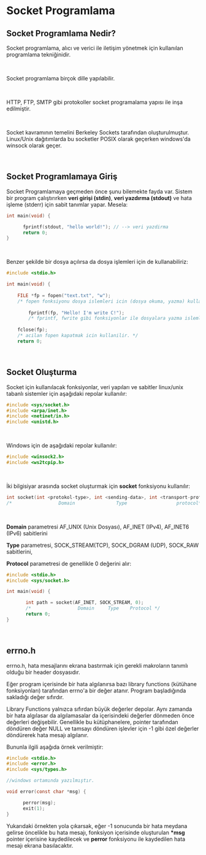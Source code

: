 # **Socket Programlama**

## Socket Programlama Nedir?
Socket programlama, alıcı ve verici ile iletişim yönetmek için kullanılan programlama tekniğinidir.

&nbsp;

Socket programlama birçok dille yapılabilir.

&nbsp;

HTTP, FTP, SMTP gibi protokoller socket programalama yapısı ile inşa edilmiştir.

&nbsp;

Socket kavramının temelini Berkeley Sockets tarafından oluşturulmuştur. Linux/Unix dağıtımlarda bu socketler POSIX olarak geçerken windows'da winsock olarak geçer.

&nbsp;

## Socket Programlamaya Giriş

Socket Programlamaya geçmeden önce şunu bilemekte fayda var. Sistem bir program çalıştırırken **veri girişi (stdin)**, **veri yazdırma (stdout)** ve hata işleme (stderr) için sabit tanımlar yapar. Mesela:

```c
int main(void) {

      fprintf(stdout, "hello world!"); // --> veri yazdirma
      return 0;
}
``` 

&nbsp;

Benzer şekilde bir dosya açılırsa da dosya işlemleri için de kullanabiliriz:

```c
#include <stdio.h>

int main(void) {
    
    FILE *fp = fopen("text.txt", "w");
    /* fopen fonksiyonu dosya islemleri icin (dosya okuma, yazma) kullanilir. */
    
        fprintf(fp, "Hello! I'm write C!");
        /* fprintf, fwrite gibi fonksiyonlar ile dosyalara yazma islemler yapilabilir. */
        
    fclose(fp);
    /* acilan fopen kapatmak icin kullanilir. */
    return 0;
```

&nbsp;

## **Socket Oluşturma**

Socket için kullanılacak fonksiyonlar, veri yapıları ve sabitler linux/unix tabanlı sistemler için aşağıdaki repolar kullanılır:

```c
#include <sys/socket.h>
#include <arpa/inet.h>
#include <netinet/in.h>
#include <unistd.h>
```

&nbsp;

Windows için de aşağıdaki repolar kullanılır:

```c
#include <winsock2.h>
#include <ws2tcpip.h>
```

&nbsp;

İki bilgisiyar arasında socket oluşturmak için **socket** fonksiyonu kullanılır:

```c
int socket(int <protokol-type>, int <sending-data>, int <transport-protokol>)
/*                 Domain               Type                  protocol*/
```

&nbsp;

**Domain** parametresi AF_UNIX (Unix Dosyası), AF_INET (IPv4), AF_INET6 (IPv6) sabitlerini

**Type** parametresi, SOCK_STREAM(TCP), SOCK_DGRAM (UDP), SOCK_RAW sabitlerini,

**Protocol** parametresi de genellikle 0 değerini alır:

```c
#include <stdio.h>
#include <sys/socket.h>

int main(void) {

       int path = socket(AF_INET, SOCK_STREAM, 0);
       /*                 Domain     Type    Protocol */
       return 0;
}
```

&nbsp;

## **errno.h**

errno.h, hata mesajlarını ekrana bastırmak için gerekli makroların tanımlı olduğu bir header dosyasıdır. 

Eğer program içerisinde bir hata algılanırsa bazı library functions (kütühane fonksiyonları) tarafından errno'a bir değer atanır. Program başladığında sakladığı değer sıfırdır. 

Library Functions yalnızca sıfırdan büyük değerler depolar. Aynı zamanda bir hata algılasar da algılamasalar da içerisindeki değerler dönmeden önce değerleri değişebilir. Genellikle bu kütüphanelere, pointer tarafından döndüren değer NULL ve tamsayı döndüren işlevler için -1 gibi özel değerler döndürerek hata mesajı algılanır.

Bununla ilgili aşağıda örnek verilmiştir:

```c
#include <stdio.h>
#include <error.h>
#include <sys/types.h>

//windows ortamında yazılmıştır.

void error(const char *msg) {

      perror(msg);
      exit(1);
}
```

Yukarıdaki örnekten yola çıkarsak, eğer -1 sonucunda bir hata meydana gelirse öncelikle bu hata mesajı, fonksiyon içerisinde oluşturulan <strong> *msg </strong>
pointer içerisine kaydedilecek ve **perror** fonksiyonu ile kaydedilen hata mesajı ekrana basılacaktır. 
